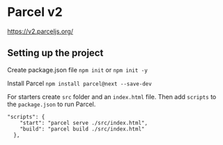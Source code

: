 # Parcel v2

https://v2.parceljs.org/


## Setting up the project

Create package.json file
```npm init``` 
or
```npm init -y```

Install Parcel
```npm install parcel@next --save-dev```

For starters create `src` folder and an `index.html` file.
Then add `scripts` to the `package.json` to run Parcel.
```
"scripts": {
    "start": "parcel serve ./src/index.html",
    "build": "parcel build ./src/index.html"
  },
```
